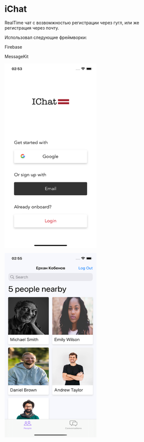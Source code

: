 # iChat

RealTime чат с возвомжностью регистрации через гугл, или же регистрация через почту.

Использовал следующие фреймворки:

Firebase

MessageKit

<p align="left">
  <img width="300" height="600" src="https://github.com/KEZ758/iChat/blob/main/Simulator%20Screenshot%20-%20iPhone%2014%20%20-%202024-04-06%20at%2002.53.19.png">
</p>
<p align="left">
  <img width="300" height="600" src="https://github.com/KEZ758/iChat/blob/main/Simulator%20Screenshot%20-%20iPhone%2014%20%20-%202024-04-06%20at%2002.55.31.png">
</p>


